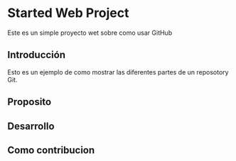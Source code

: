 # Started Web Project

Este es un simple proyecto wet sobre como usar GitHub

## Introducción

Esto es un ejemplo de como mostrar las diferentes partes de un reposotory Git.

## Proposito

## Desarrollo

## Como contribucion